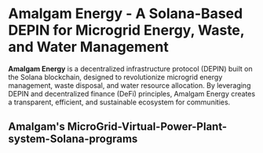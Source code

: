 # Amalgam Energy - A Solana-Based DEPIN for Microgrid Energy, Waste, and Water Management

**Amalgam Energy** is a decentralized infrastructure protocol (DEPIN) built on the Solana blockchain, designed to revolutionize microgrid energy management, waste disposal, and water resource allocation. By leveraging DEPIN and decentralized finance (DeFi) principles, Amalgam Energy creates a transparent, efficient, and sustainable ecosystem for communities.

## Amalgam's MicroGrid-Virtual-Power-Plant-system-Solana-programs
